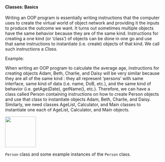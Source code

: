 <link rel="stylesheet" href="{{baseUrl}}/css/textbook.css">

<div class="website-content">

#### Classes: Basics

<div id="main">

Writing an OOP program is essentially writing instructions that the computer uses to create the virtual world of object network and providing it the inputs to produce the outcome we want. It turns out sometimes multiple objects have the same behavior because they are of the same kind. Instructions for creating a one kind (or ‘class’) of objects can be done in one go and use that same instructions to instantiate (i.e. create) objects of that kind. We call such instructions a _Class_.

<tip-box>

Example:

When writing an OOP program to calculate the average age, instructions for creating objects Adam, Beth, Charlie, and Daisy will be very similar because they are all of the same kind : they all represent ‘persons’ with same interface, same kind of data (i.e. name, DoB, etc.), and the same kind of behavior (i.e. getAge(Date), getName(), etc.). Therefore, we can have a class called Person containing instructions on how to create Person objects and use that class to instantiate objects Adam, Beth, Charlie, and Daisy. Similarly, we need classes AgeList, Calculator, and Main classes to instantiate one each of AgeList, Calculator, and Main objects.

</tip-box>

<dynamic-panel src="../../../uml/classDiagrams/classes/topicPanel.md" header="UML: Class Diagrams: Classes" is-open></dynamic-panel>

<p/>

<tip-box>

<img src="{{baseUrl}}/oop/classes/basics/images/person.png" height="100" />
<p/>

`Person` class and some example instances of the `Person` class.

</tip-box>

<!-- extras ------------------------------------------------------------------------------------ -->

<panel header=":paperclip: Extras" expandable type="seamless" expanded>

  <panel header=":mortar_board: Learning Outcomes" expandable type="seamless">
    <include src="exercises.md" />
  </panel>

  <panel header=":package: Resources" expandable type="seamless">
    <include src="resources.md" />
  </panel>

</panel>

</div>
</div>

